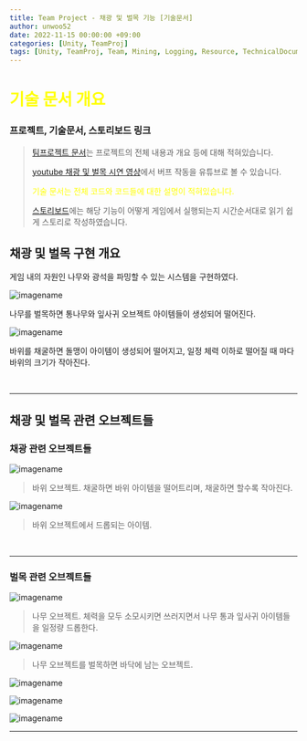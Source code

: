 ```yaml
---
title: Team Project - 채광 및 벌목 기능 [기술문서]
author: unwoo52
date: 2022-11-15 00:00:00 +09:00
categories: [Unity, TeamProj]
tags: [Unity, TeamProj, Team, Mining, Logging, Resource, TechnicalDocument, Docs, Document]
---
```


# <span style="color:yellow">기술 문서 개요</span>

### 프로젝트, 기술문서, 스토리보드 링크

> [팀프로젝트 문서](https://unwoo52.github.io/posts/Team-Project-About/)는 프로젝트의 전체 내용과 개요 등에 대해 적혀있습니다.
>
> [youtube 채광 및 벌목 시연 영상](https://youtu.be/XYon_3MIK5E?t=92)에서 버프 작동을 유튜브로 볼 수 있습니다.
>
> <span style="color:yellow">기술 문서는 전체 코드와 코드들에 대한 설명이 적혀있습니다.</span>
> 
> [스토리보드]()에는 해당 기능이 어떻게 게임에서 실행되는지 시간순서대로 읽기 쉽게 스토리로 작성하였습니다.


## 채광 및 벌목 구현 개요

게임 내의 자원인 나무와 광석을 파밍할 수 있는 시스템을 구현하였다.

![imagename](/assets/image/Project/TeamProject/MiningAndLoggingSystem/000.gif)

나무를 벌목하면 통나무와 잎사귀 오브젝트 아이템들이 생성되어 떨어진다.

![imagename](/assets/image/Project/TeamProject/MiningAndLoggingSystem/000-1.gif)

바위를 채굴하면 돌맹이 아이템이 생성되어 떨어지고, 일정 체력 이하로 떨어질 때 마다 바위의 크기가 작아진다.


<br>

----------


## 채광 및 벌목 관련 오브젝트들

### 채광 관련 오브젝트들

![imagename](/assets/image/Project/TeamProject/MiningAndLoggingSystem/001.png)

> 바위 오브젝트. 채굴하면 바위 아이템을 떨어트리며, 채굴하면 할수록 작아진다.

![imagename](/assets/image/Project/TeamProject/MiningAndLoggingSystem/001-1.png)

> 바위 오브젝트에서 드롭되는 아이템.

<br>

-------------

### 벌목 관련 오브젝트들

![imagename](/assets/image/Project/TeamProject/MiningAndLoggingSystem/002.png)

> 나무 오브젝트. 체력을 모두 소모시키면 쓰러지면서 나무 통과 잎사귀 아이템들을 일정량 드롭한다.

![imagename](/assets/image/Project/TeamProject/MiningAndLoggingSystem/002-1.png)

> 나무 오브젝트를 벌목하면 바닥에 남는 오브젝트.

![imagename](/assets/image/Project/TeamProject/MiningAndLoggingSystem/002-2.png)

![imagename](/assets/image/Project/TeamProject/MiningAndLoggingSystem/002-3.png)

![imagename](/assets/image/Project/TeamProject/MiningAndLoggingSystem/002-4.png)


----------
